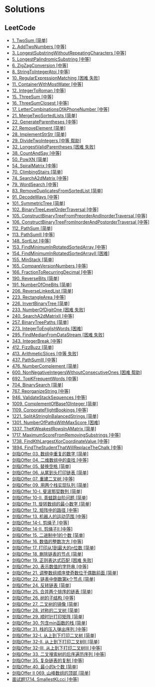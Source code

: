 # Solutions

## LeetCode

- [1. TwoSum [简单]](src\com\hkllyx\solution\leetcode\TwoSum.java)
- [2. AddTwoNumbers [中等]](src\com\hkllyx\solution\leetcode\AddTwoNumbers.java)
- [3. LongestSubstringWithoutRepeatingCharacters [中等]](src\com\hkllyx\solution\leetcode\LongestSubstringWithoutRepeatingCharacters.java)
- [5. LongestPalindromicSubstring [中等]](src\com\hkllyx\solution\leetcode\LongestPalindromicSubstring.java)
- [6. ZigZagConversion [中等]](src\com\hkllyx\solution\leetcode\ZigZagConversion.java)
- [8. StringToIntegerAtoi [中等]](src\com\hkllyx\solution\leetcode\StringToIntegerAtoi.java)
- [10. RegularExpressionMatching [困难 失败]](src\com\hkllyx\solution\leetcode\RegularExpressionMatching.java)
- [11. ContainerWithMostWater [中等]](src\com\hkllyx\solution\leetcode\ContainerWithMostWater.java)
- [12. IntegerToRoman [中等]](src\com\hkllyx\solution\leetcode\IntegerToRoman.java)
- [15. ThreeSum [中等]](src\com\hkllyx\solution\leetcode\ThreeSum.java)
- [16. ThreeSumClosest [中等]](src\com\hkllyx\solution\leetcode\ThreeSumClosest.java)
- [17. LetterCombinationsOfAPhoneNumber [中等]](src\com\hkllyx\solution\leetcode\LetterCombinationsOfAPhoneNumber.java)
- [21. MergeTwoSortedLists [简单]](src\com\hkllyx\solution\leetcode\MergeTwoSortedLists.java)
- [22. GenerateParentheses [中等]](src\com\hkllyx\solution\leetcode\GenerateParentheses.java)
- [27. RemoveElement [简单]](src\com\hkllyx\solution\leetcode\RemoveElement.java)
- [28. ImplementStrStr [简单]](src\com\hkllyx\solution\leetcode\ImplementStrStr.java)
- [29. DivideTwoIntegers [中等 帮助]](src\com\hkllyx\solution\leetcode\DivideTwoIntegers.java)
- [32. LongestValidParentheses [困难 失败]](src\com\hkllyx\solution\leetcode\LongestValidParentheses.java)
- [38. CountAndSay [中等]](src\com\hkllyx\solution\leetcode\CountAndSay.java)
- [50. PowXN [简单]](src\com\hkllyx\solution\leetcode\PowXN.java)
- [54. SpiralMatrix [中等]](src\com\hkllyx\solution\leetcode\SpiralMatrix.java)
- [70. ClimbingStairs [简单]](src\com\hkllyx\solution\leetcode\ClimbingStairs.java)
- [74. SearchA2dMatrix [中等]](src\com\hkllyx\solution\leetcode\SearchA2dMatrix.java)
- [79. WordSearch [中等]](src\com\hkllyx\solution\leetcode\WordSearch.java)
- [83. RemoveDuplicatesFromSortedList [简单]](src\com\hkllyx\solution\leetcode\RemoveDuplicatesFromSortedList.java)
- [91. DecodeWays [中等]](src\com\hkllyx\solution\leetcode\DecodeWays.java)
- [101. SymmetricTree [简单]](src\com\hkllyx\solution\leetcode\SymmetricTree.java)
- [102. BinaryTreeLevelOrderTraversal [中等]](src\com\hkllyx\solution\leetcode\BinaryTreeLevelOrderTraversal.java)
- [105. ConstructBinaryTreeFromPreorderAndInorderTraversal [中等]](src\com\hkllyx\solution\leetcode\ConstructBinaryTreeFromPreorderAndInorderTraversal.java)
- [106. ConstructBinaryTreeFromInorderAndPostorderTraversal [中等]](src\com\hkllyx\solution\leetcode\ConstructBinaryTreeFromInorderAndPostorderTraversal.java)
- [112. PathSum [简单]](src\com\hkllyx\solution\leetcode\PathSum.java)
- [113. PathSumII [中等]](src\com\hkllyx\solution\leetcode\PathSumII.java)
- [148. SortList [中等]](src\com\hkllyx\solution\leetcode\SortList.java)
- [153. FindMinimumInRotatedSortedArray [中等]](src\com\hkllyx\solution\leetcode\FindMinimumInRotatedSortedArray.java)
- [154. FindMinimumInRotatedSortedArrayII [困难]](src\com\hkllyx\solution\leetcode\FindMinimumInRotatedSortedArrayII.java)
- [155. MinStack [简单]](src\com\hkllyx\solution\leetcode\MinStack.java)
- [165. CompareVersionNumbers [中等]](src\com\hkllyx\solution\leetcode\CompareVersionNumbers.java)
- [166. FractionToRecurringDecimal [中等]](src\com\hkllyx\solution\leetcode\FractionToRecurringDecimal.java)
- [190. ReverseBits [简单]](src\com\hkllyx\solution\leetcode\ReverseBits.java)
- [191. NumberOfOneBits [简单]](src\com\hkllyx\solution\leetcode\NumberOfOneBits.java)
- [206. ReverseLinkedList [简单]](src\com\hkllyx\solution\leetcode\ReverseLinkedList.java)
- [223. RectangleArea [中等]](src\com\hkllyx\solution\leetcode\RectangleArea.java)
- [226. InvertBinaryTree [简单]](src\com\hkllyx\solution\leetcode\InvertBinaryTree.java)
- [233. NumberOfDigitOne [困难 失败]](src\com\hkllyx\solution\leetcode\NumberOfDigitOne.java)
- [240. SearchA2dMatrixII [中等]](src\com\hkllyx\solution\leetcode\SearchA2dMatrixII.java)
- [257. BinaryTreePaths [简单]](src\com\hkllyx\solution\leetcode\BinaryTreePaths.java)
- [273. IntegerToEnglishWords [困难]](src\com\hkllyx\solution\leetcode\IntegerToEnglishWords.java)
- [295. FindMedianFromDataStream [困难 失败]](src\com\hkllyx\solution\leetcode\FindMedianFromDataStream.java)
- [343. IntegerBreak [中等]](src\com\hkllyx\solution\leetcode\IntegerBreak.java)
- [412. FizzBuzz [简单]](src\com\hkllyx\solution\leetcode\FizzBuzz.java)
- [413. ArithmeticSlices [中等 失败]](src\com\hkllyx\solution\leetcode\ArithmeticSlices.java)
- [437. PathSumIII [中等]](src\com\hkllyx\solution\leetcode\PathSumIII.java)
- [476. NumberComplement [简单]](src\com\hkllyx\solution\leetcode\NumberComplement.java)
- [600. NonNegativeIntegersWithoutConsecutiveOnes [困难 帮助]](src\com\hkllyx\solution\leetcode\NonNegativeIntegersWithoutConsecutiveOnes.java)
- [692. TopKFrequentWords [中等]](src\com\hkllyx\solution\leetcode\TopKFrequentWords.java)
- [704. BinarySearch [简单]](src\com\hkllyx\solution\leetcode\BinarySearch.java)
- [767. ReorganizeString [中等]](src\com\hkllyx\solution\leetcode\ReorganizeString.java)
- [946. ValidateStackSequences [中等]](src\com\hkllyx\solution\leetcode\ValidateStackSequences.java)
- [1009. ComplementOfBase10Integer [简单]](src\com\hkllyx\solution\leetcode\ComplementOfBase10Integer.java)
- [1109. CorporateFlightBookings [中等]](src\com\hkllyx\solution\leetcode\CorporateFlightBookings.java)
- [1221. SplitAStringInBalancedStrings [简单]](src\com\hkllyx\solution\leetcode\SplitAStringInBalancedStrings.java)
- [1301. NumberOfPathsWithMaxScore [困难]](src\com\hkllyx\solution\leetcode\NumberOfPathsWithMaxScore.java)
- [1337. TheKWeakestRowsInAMatrix [简单]](src\com\hkllyx\solution\leetcode\TheKWeakestRowsInAMatrix.java)
- [1717. MaximumScoreFromRemovingSubstrings [中等]](src\com\hkllyx\solution\leetcode\MaximumScoreFromRemovingSubstrings.java)
- [1738. FindKthLargestXorCoordinateValue [中等]](src\com\hkllyx\solution\leetcode\FindKthLargestXorCoordinateValue.java)
- [1894. FindTheStudentThatWillReplaceTheChalk [中等]](src\com\hkllyx\solution\leetcode\FindTheStudentThatWillReplaceTheChalk.java)
- [剑指Offer 03. 数组中重复的数字 [简单]](src\com\hkllyx\solution\leetcode\数组中重复的数字.java)
- [剑指Offer 04. 二维数组中的查找 [中等]](src\com\hkllyx\solution\leetcode\二维数组中的查找.java)
- [剑指Offer 05. 替换空格 [简单]](src\com\hkllyx\solution\leetcode\替换空格.java)
- [剑指Offer 06. 从尾到头打印链表 [简单]](src\com\hkllyx\solution\leetcode\从尾到头打印链表.java)
- [剑指Offer 07. 重建二叉树 [中等]](src\com\hkllyx\solution\leetcode\重建二叉树.java)
- [剑指Offer 09. 用两个栈实现队列 [简单]](src\com\hkllyx\solution\leetcode\用两个栈实现队列.java)
- [剑指Offer 10-I. 斐波那契数列 [简单]](src\com\hkllyx\solution\leetcode\斐波那契数列.java)
- [剑指Offer 10-II. 青蛙跳台阶问题 [简单]](src\com\hkllyx\solution\leetcode\青蛙跳台阶问题.java)
- [剑指Offer 11. 旋转数组的最小数字 [简单]](src\com\hkllyx\solution\leetcode\旋转数组的最小数字.java)
- [剑指Offer 12. 矩阵中的路径 [中等]](src\com\hkllyx\solution\leetcode\矩阵中的路径.java)
- [剑指Offer 13. 机器人的运动范围 [中等]](src\com\hkllyx\solution\leetcode\机器人的运动范围.java)
- [剑指Offer 14-I. 剪绳子 [中等]](src\com\hkllyx\solution\leetcode\剪绳子.java)
- [剑指Offer 14-II. 剪绳子II [中等]](src\com\hkllyx\solution\leetcode\剪绳子II.java)
- [剑指Offer 15. 二进制中1的个数 [简单]](src\com\hkllyx\solution\leetcode\二进制中1的个数.java)
- [剑指Offer 16. 数值的整数次方 [中等]](src\com\hkllyx\solution\leetcode\数值的整数次方.java)
- [剑指Offer 17. 打印从1到最大的n位数 [简单]](src\com\hkllyx\solution\leetcode\打印从1到最大的n位数.java)
- [剑指Offer 18. 删除链表的节点 [简单]](src\com\hkllyx\solution\leetcode\删除链表的节点.java)
- [剑指Offer 19. 正则表达式匹配 [困难 失败]](src\com\hkllyx\solution\leetcode\正则表达式匹配.java)
- [剑指Offer 20. 表示数值的字符串 [中等]](src\com\hkllyx\solution\leetcode\表示数值的字符串.java)
- [剑指Offer 21. 调整数组顺序使奇数位于偶数前面 [简单]](src\com\hkllyx\solution\leetcode\调整数组顺序使奇数位于偶数前面.java)
- [剑指Offer 22. 链表中倒数第k个节点 [简单]](src\com\hkllyx\solution\leetcode\链表中倒数第k个节点.java)
- [剑指Offer 24. 反转链表 [简单]](src\com\hkllyx\solution\leetcode\反转链表.java)
- [剑指Offer 25. 合并两个排序的链表 [简单]](src\com\hkllyx\solution\leetcode\合并两个排序的链表.java)
- [剑指Offer 26. 树的子结构 [中等]](src\com\hkllyx\solution\leetcode\树的子结构.java)
- [剑指Offer 27. 二叉树的镜像 [简单]](src\com\hkllyx\solution\leetcode\二叉树的镜像.java)
- [剑指Offer 28. 对称的二叉树 [简单]](src\com\hkllyx\solution\leetcode\对称的二叉树.java)
- [剑指Offer 29. 顺时针打印矩阵 [简单]](src\com\hkllyx\solution\leetcode\顺时针打印矩阵.java)
- [剑指Offer 30. 包含min函数的栈 [简单]](src\com\hkllyx\solution\leetcode\包含min函数的栈.java)
- [剑指Offer 31. 栈的压入弹出序列 [中等]](src\com\hkllyx\solution\leetcode\栈的压入弹出序列.java)
- [剑指Offer 32-I. 从上到下打印二叉树 [简单]](src\com\hkllyx\solution\leetcode\从上到下打印二叉树.java)
- [剑指Offer 32-II. 从上到下打印二叉树II [简单]](src\com\hkllyx\solution\leetcode\从上到下打印二叉树II.java)
- [剑指Offer 32-III. 从上到下打印二叉树III [中等]](src\com\hkllyx\solution\leetcode\从上到下打印二叉树III.java)
- [剑指Offer 33. 二叉搜索树的后序遍历序列 [中等]](src\com\hkllyx\solution\leetcode\二叉搜索树的后序遍历序列.java)
- [剑指Offer 35. 复杂链表的复制 [中等]](src\com\hkllyx\solution\leetcode\复杂链表的复制.java)
- [剑指Offer 40. 最小的k个数 [简单]](src\com\hkllyx\solution\leetcode\最小的k个数.java)
- [剑指Offer II 069. 山峰数组的顶部 [简单]](src\com\hkllyx\solution\leetcode\山峰数组的顶部.java)
- [面试题17.14. SmallestKLcci [中等]](src\com\hkllyx\solution\leetcode\SmallestKLcci.java)
